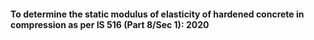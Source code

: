 #### To determine the static modulus of elasticity of hardened concrete in compression as per IS 516 (Part 8/Sec 1): 2020
